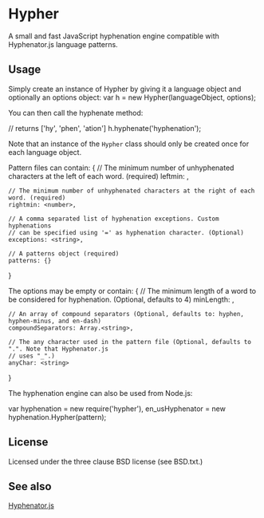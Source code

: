 # Hypher

A small and fast JavaScript hyphenation engine compatible with Hyphenator.js language patterns.

## Usage
Simply create an instance of Hypher by giving it a language object and optionally an options object:
  var h = new Hypher(languageObject, options);

You can then call the hyphenate method:

  // returns ['hy', 'phen', 'ation']
  h.hyphenate('hyphenation');

Note that an instance of the `Hypher` class should only be created once for each language object.

Pattern files can contain:
  {
    // The minimum number of unhyphenated characters at the left of each word. (required)
    leftmin: <number>, 

    // The minimum number of unhyphenated characters at the right of each word. (required)
    rightmin: <number>,

    // A comma separated list of hyphenation exceptions. Custom hyphenations
    // can be specified using '=' as hyphenation character. (Optional)
    exceptions: <string>,

    // A patterns object (required)
    patterns: {}
  }

The options may be empty or contain:
  {
    // The minimum length of a word to be considered for hyphenation. (Optional, defaults to 4)
    minLength: <number>,

    // An array of compound separators (Optional, defaults to: hyphen, hyphen-minus, and en-dash)
    compoundSeparators: Array.<string>,

    // The any character used in the pattern file (Optional, defaults to ".". Note that Hyphenator.js
    // uses "_".)
    anyChar: <string>
  }

The hyphenation engine can also be used from Node.js:

  var hyphenation = new require('hypher'),
      en_usHyphenator = new hyphenation.Hypher(pattern);

## License
Licensed under the three clause BSD license (see BSD.txt.)

## See also
[Hyphenator.js](http://code.google.com/p/hyphenator/)
